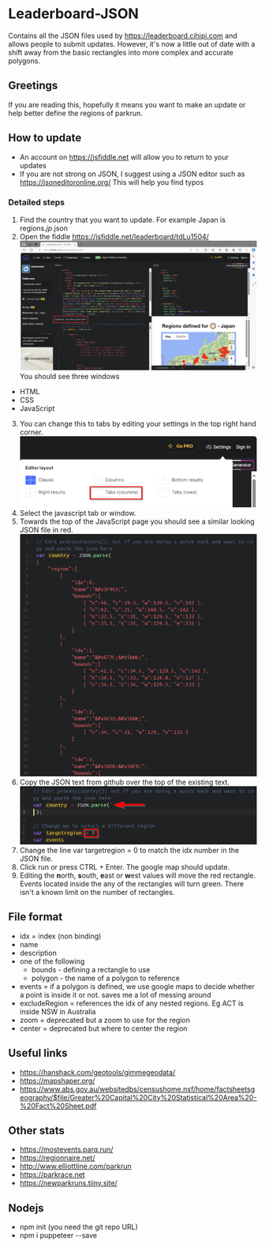 # Leaderboard-JSON
Contains all the JSON files used by https://leaderboard.cihipi.com and allows people to submit updates. However, it's now a little out of date with a shift away from the basic rectangles into more complex and accurate polygons.
## Greetings
If you are reading this, hopefully it means you want to make an update or help better define the regions of parkrun.
## How to update
- An account on https://jsfiddle.net will allow you to return to your updates
- If you are not strong on JSON, I suggest using a JSON editor such as https://jsoneditoronline.org/ This will help you find typos
### Detailed steps
1. Find the country that you want to update. For example Japan is regions.*jp*.json
2. Open the fiddle https://jsfiddle.net/leaderboard/tdLu1504/ 
![JSFiddler main screen](./images/fiddler.png)
You should see three windows
- HTML
- CSS
- JavaScript
3. You can change this to tabs by editing your settings in the top right hand corner.
![Edit the settings by choosing tabs](./images/tabs.png)
4. Select the javascript tab or window.
5. Towards the top of the JavaScript page you should see a similar looking JSON file in red.
![Existing JSON as an example](./images/json.png)
6. Copy the JSON text from github over the top of the existing text.
![Remove the existing JSON](./images/edithere.png)
7. Change the line var targetregion = 0 to match the idx number in the JSON file.
8. Click run or press CTRL + Enter. The google map should update.
9. Editing the **n**orth, **s**outh, **e**ast or **w**est values will move the red rectangle. Events located inside the any of the rectangles will turn green. There isn't a known limit on the number of rectangles.
## File format
* idx = index (non binding)
* name
* description
* one of the following
	* bounds - defining a rectangle to use
	* polygon - the name of a polygon to reference
* events = if a polygon is defined, we use google maps to decide whether a point is inside it or not. saves me a lot of messing around
* excludeRegion = references the idx of any nested regions. Eg ACT is inside NSW in Australia
* zoom = deprecated but a zoom to use for the region
* center = deprecated but where to center the region

## Useful links
- https://hanshack.com/geotools/gimmegeodata/
- https://mapshaper.org/
- https://www.abs.gov.au/websitedbs/censushome.nsf/home/factsheetsgeography/$file/Greater%20Capital%20City%20Statistical%20Area%20-%20Fact%20Sheet.pdf

## Other stats
- https://mostevents.parq.run/
- https://regionnaire.net/
- http://www.elliottline.com/parkrun
- https://parkrace.net
- https://newparkruns.tiiny.site/

## Nodejs
- npm init (you need the git repo URL)
- npm i puppeteer --save


